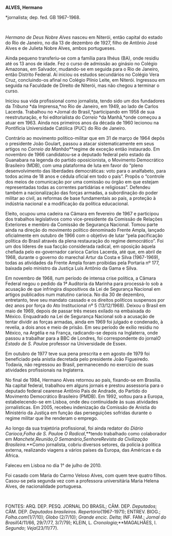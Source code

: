 **ALVES, Hermano**

\*jornalista; dep. fed. GB 1967-1968.

 

*Hermano de Deus Nobre Alves* nasceu em Niterói, então capital do estado
do Rio de Janeiro, no dia 13 de dezembro de 1927, filho de Antônio José
Alves e de Julieta Nobre Alves, ambos portugueses.

Ainda pequeno transferiu-se com a família para Ilhéus (BA), onde residiu
até os 13 anos de idade. Fez o curso de admissão ao ginásio no Colégio
Amazonas, em Salvador, mudando-se em seguida para o Rio de Janeiro,
então Distrito Federal. Aí iniciou os estudos secundários no Colégio
Vera Cruz, concluindo-os afinal no Colégio Plínio Leite, em Niterói.
Ingressou em seguida na Faculdade de Direito de Niterói, mas não chegou
a terminar o curso.

Iniciou sua vida profissional como jornalista, tendo sido um dos
fundadores da *Tribuna* *da Imprensa,*no Rio de Janeiro, em 1949, ao
lado de Carlos Lacerda. Trabalhou no *Jornal do Brasil,*participando em
1958 de sua reestruturação, e foi editorialista do *Correio* *da
Manhã,*onde começou a atuar em 1963. Ainda nos primeiros anos da década
de 1960 lecionou na Pontifícia Universidade Católica (PUC) do Rio de
Janeiro.

Contrário ao movimento político-militar que em 31 de março de 1964 depôs
o presidente João Goulart, passou a atacar sistematicamente em seus
artigos no *Correio* *da Manhã*o**regime de exceção então instaurado. Em
novembro de 1966 candidatou-se a deputado federal pelo estado da
Guanabara na legenda do partido oposicionista, o Movimento Democrático
Brasileiro (MDB), com uma plataforma de luta em favor do “pleno
desenvolvimento das liberdades democráticas: voto para o analfabeto,
para todos acima de 18 anos e cédula oficial em todo o país”. Propôs o
“controle dos meios de comunicação por uma comissão ou órgão em que
estejam representadas todas as correntes partidárias e religiosas”.
Defendeu também a nacionalização das forças armadas, a subordinação do
poder militar ao civil, as reformas de base fundamentais ao país, a
proteção à indústria nacional e a modificação da política educacional.

Eleito, ocupou uma cadeira na Câmara em fevereiro de 1967 e participou
dos trabalhos legislativos como vice-presidente da Comissão de Relações
Exteriores e membro da Comissão de Segurança Nacional. Tomou parte ainda
na direção do movimento político denominado Frente Ampla, lançado
oficialmente em outubro de 1966 com o objetivo de lutar “pela
pacificação política do Brasil através da plena restauração do regime
democrático”. Foi um dos líderes de sua facção considerada radical, em
oposição àquela chefiada pelo ex-governador carioca Carlos Lacerda, até
que, em abril de 1968, durante o governo do marechal Artur da Costa e
Silva (1967-1969), todas as atividades da Frente Ampla foram proibidas
pela Portaria nº 177, baixada pelo ministro da Justiça Luís Antônio da
Gama e Silva.

Em novembro de 1968, num período de intensa crise política, a Câmara
Federal negou o pedido da 1ª Auditoria da Marinha para processá-lo sob a
acusação de que infringira dispositivos da Lei de Segurança Nacional em
artigos publicados num matutino carioca. No dia 30 de dezembro,
entretanto, teve seu mandato cassado e os direitos políticos suspensos
por dez anos por força do Ato Institucional nº 5 (13/12/1968). Deixou o
Brasil em maio de 1969, depois de passar três meses exilado na embaixada
do México. Enquadrado na Lei de Segurança Nacional sob a acusação de
tentar dividir as forças armadas, ainda em 1969 foi julgado e condenado,
à revelia, a dois anos e meio de prisão. Em seu período de exílio
residiu no México, na Argélia e na França, radicando-se depois na
Inglaterra, onde passou a trabalhar para a BBC de Londres, foi
correspondente do jornal*O* *Estado de S. Paulo*e professor na
Universidade de Essex.

Em outubro de 1977 teve sua pena prescrita e em agosto de 1979 foi
beneficiado pela anistia decretada pelo presidente João Figueiredo.
Todavia, não regressou ao Brasil, permanecendo no exercício de suas
atividades profissionais na Inglaterra.

No final de 1984, Hermano Alves retornou ao país, fixando-se em
Brasília. Na capital federal, trabalhou em alguns jornais e prestou
assessoria para o deputado federal cearense Antônio Pais de Andrade, do
Partido do Movimento Democrático Brasileiro (PMDB). Em 1992, voltou para
a Europa, estabelecendo-se em Lisboa, onde deu continuidade às suas
atividades jornalísticas. Em 2005, recebeu indenização da Comissão de
Anistia do Ministério da Justiça em função das perseguições sofridas
durante o regime militar que lhe renderam o emprego.

Ao longo da sua trajetória profissional, foi ainda redator do *Diário
Carioca*,*Folha de S. Paulo*e *O Radical*,**tendo trabalhado como
colaborador em *Manchete*,*Reunião*,*O* *Semanário*,*Senhor*e*Revista
da* *Civilização* *Brasileira*.**Como jornalista, cobriu diversos
setores, da polícia à política externa, realizando viagens a vários
países da Europa, das Américas e da África.

Faleceu em Lisboa no dia 1° de julho de 2010.

Foi casado com Maria do Carmo Veloso Alves, com quem teve quatro filhos.
Casou-se pela segunda vez com a professora universitária Maria Helena
Alves, de nacionalidade portuguesa.

 

FONTES: ARQ. DEP. PESQ. JORNAL DO BRASIL; CÂM. DEP. *Deputados*; CÂM.
DEP. *Deputados brasileiros. Repertório*(1967-1971); ENTREV. BIOG.;
*Folha.com*(1/7/10); *Globo* (2/7/10); *Grande encic. Delta*; INF. FAM.;
*Jornal do Brasil*(4/11/66, 29/7/77, 3/7/79); KLEIN, L.
*Cronologia*;**MAGALHÃES, I. *Segundo*; *Veja*(23/11/77).

 
